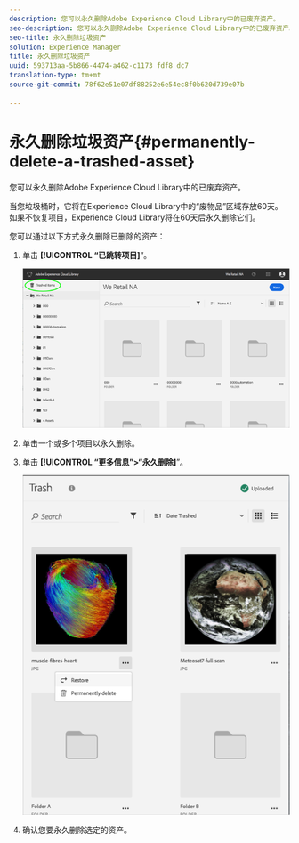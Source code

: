 ```yaml
---
description: 您可以永久删除Adobe Experience Cloud Library中的已废弃资产。
seo-description: 您可以永久删除Adobe Experience Cloud Library中的已废弃资产。
seo-title: 永久删除垃圾资产
solution: Experience Manager
title: 永久删除垃圾资产
uuid: 593713aa-5b866-4474-a462-c1173 fdf8 dc7
translation-type: tm+mt
source-git-commit: 78f62e51e07df88252e6e54ec8f0b620d739e07b

---
```



# 永久删除垃圾资产{#permanently-delete-a-trashed-asset}

您可以永久删除Adobe Experience Cloud Library中的已废弃资产。

当您垃圾桶时，它将在Experience Cloud Library中的“废物品”区域存放60天。如果不恢复项目，Experience Cloud Library将在60天后永久删除它们。

您可以通过以下方式永久删除已删除的资产：

1. 单击 **[!UICONTROL “已跳转项目]**”。

   ![](assets/library_general_trashed_items.png)

1. 单击一个或多个项目以永久删除。
1. 单击 **[!UICONTROL “更多信息”&gt;“永久删除]**”。

   ![](assets/library_restore_perm_delete.png)

1. 确认您要永久删除选定的资产。

